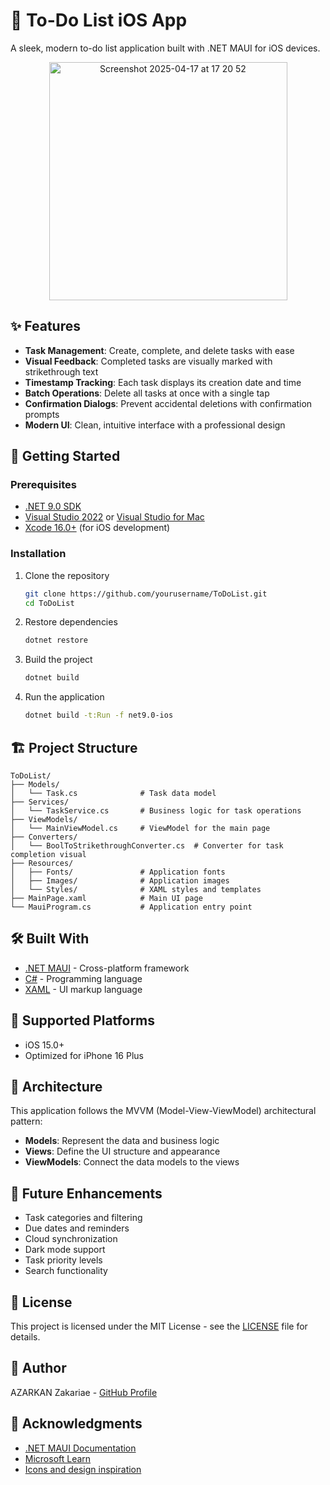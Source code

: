 # 📝 To-Do List iOS App

A sleek, modern to-do list application built with .NET MAUI for iOS devices.


<div align="center">
  <img width="381" alt="Screenshot 2025-04-17 at 17 20 52" src="https://github.com/user-attachments/assets/97be4f0b-2190-4e0f-a8b6-6030093d31a9" />
</div>


## ✨ Features

- **Task Management**: Create, complete, and delete tasks with ease
- **Visual Feedback**: Completed tasks are visually marked with strikethrough text
- **Timestamp Tracking**: Each task displays its creation date and time
- **Batch Operations**: Delete all tasks at once with a single tap
- **Confirmation Dialogs**: Prevent accidental deletions with confirmation prompts
- **Modern UI**: Clean, intuitive interface with a professional design

## 🚀 Getting Started

### Prerequisites

- [.NET 9.0 SDK](https://dotnet.microsoft.com/download/dotnet/9.0)
- [Visual Studio 2022](https://visualstudio.microsoft.com/vs/) or [Visual Studio for Mac](https://visualstudio.microsoft.com/vs/mac/)
- [Xcode 16.0+](https://developer.apple.com/xcode/) (for iOS development)

### Installation

1. Clone the repository
   ```bash
   git clone https://github.com/yourusername/ToDoList.git
   cd ToDoList
   ```

2. Restore dependencies
   ```bash
   dotnet restore
   ```

3. Build the project
   ```bash
   dotnet build
   ```

4. Run the application
   ```bash
   dotnet build -t:Run -f net9.0-ios
   ```

## 🏗️ Project Structure

```
ToDoList/
├── Models/
│   └── Task.cs              # Task data model
├── Services/
│   └── TaskService.cs       # Business logic for task operations
├── ViewModels/
│   └── MainViewModel.cs     # ViewModel for the main page
├── Converters/
│   └── BoolToStrikethroughConverter.cs  # Converter for task completion visual
├── Resources/
│   ├── Fonts/               # Application fonts
│   ├── Images/              # Application images
│   └── Styles/              # XAML styles and templates
├── MainPage.xaml            # Main UI page
└── MauiProgram.cs           # Application entry point
```

## 🛠️ Built With

- [.NET MAUI](https://dotnet.microsoft.com/apps/maui) - Cross-platform framework
- [C#](https://docs.microsoft.com/en-us/dotnet/csharp/) - Programming language
- [XAML](https://docs.microsoft.com/en-us/dotnet/desktop/wpf/xaml/) - UI markup language

## 📱 Supported Platforms

- iOS 15.0+
- Optimized for iPhone 16 Plus

## 🧩 Architecture

This application follows the MVVM (Model-View-ViewModel) architectural pattern:

- **Models**: Represent the data and business logic
- **Views**: Define the UI structure and appearance
- **ViewModels**: Connect the data models to the views

## 🔄 Future Enhancements

- Task categories and filtering
- Due dates and reminders
- Cloud synchronization
- Dark mode support
- Task priority levels
- Search functionality

## 📄 License

This project is licensed under the MIT License - see the [LICENSE](LICENSE) file for details.

## 👤 Author

AZARKAN Zakariae - [GitHub Profile](https://github.com/zachary013)

## 🙏 Acknowledgments

- [.NET MAUI Documentation](https://docs.microsoft.com/en-us/dotnet/maui/)
- [Microsoft Learn](https://learn.microsoft.com/)
- [Icons and design inspiration](https://icons8.com/)
